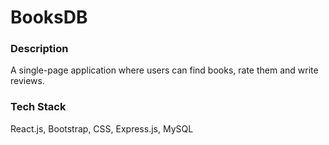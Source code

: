 # BooksDB

### Description
A single-page application where users can find books, rate them and write reviews.

### Tech Stack
React.js, Bootstrap, CSS, Express.js, MySQL